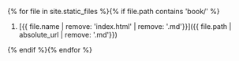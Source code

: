 {% for file in site.static_files %}{% if file.path contains 'book/' %}

1. [{{ file.name | remove: 'index.html' | remove: '.md'}}]({{ file.path | absolute_url | remove: '.md'}})

{% endif %}{% endfor %}